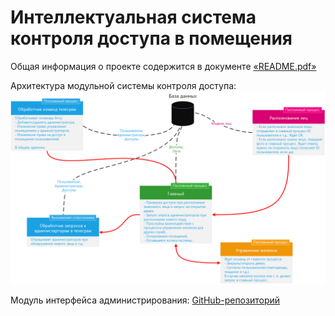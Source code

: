 # Интеллектуальная система контроля доступа в помещения
Общая информация о проекте содержится в документе [«README.pdf»](https://github.com/MarkerViktor/AccessControlSystem/blob/master/Система%20контроля%20доступа%20в%20помещения.%20Общая%20информация.%20Архитектура.pdf)

Архитектура модульной системы контроля доступа:
![Архитектура](https://github.com/MarkerViktor/AccessControlSystem/blob/master/Архитектура%20системы%20контроля%20доступа.png)

Модуль интерфейса администрирования: [GitHub-репозиторий](https://github.com/MarkerViktor/tpu_room_access_via_telegram)
